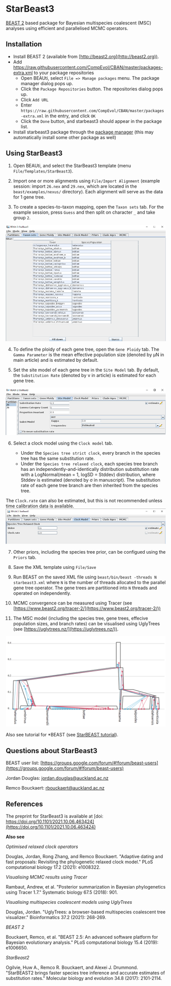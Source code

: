 # StarBeast3

[BEAST 2](http://beast2.org) based package for Bayesian multispecies coalescent (MSC) analyses using efficient and parallelised MCMC operators.

## Installation

* Install BEAST 2 (available from [http://beast2.org](http://beast2.org)).
* Add https://raw.githubusercontent.com/CompEvol/CBAN/master/packages-extra.xml to your package repositories
	* Open BEAUti, select `File => Manage packages` menu. The package manager dialog pops up.
	* Click the `Package Repositories` button. The repositories dialog pops up.
	* Click `Add URL`
	* Enter `https://raw.githubusercontent.com/CompEvol/CBAN/master/packages-extra.xml` in the entry, and click `OK`
	* Click the `Done` button, and starbeast3 should appear in the package list.
* Install starbeast3 package through the [package manager](http://www.beast2.org/managing-packages/) (this may automatically install some other package as well)

## Using StarBeast3

1. Open BEAUti, and select the StarBeast3 template  (menu `File/Templates/StarBeast3`).

2. Import one or more alignments using `File/Import Alignment` (example session: import `26.nex` and `29.nex`, which are located in the `beast/examples/nexus/` directory). Each alignment will serve as the data for 1 gene tree.

3. To create a species-to-taxon mapping, open the `Taxon sets` tab. For the example session, press `Guess` and then split on character `_` and take group `2`.

![Defining a species-to-taxon tree mapping](tutorial/Fig1.png)

4. To define the ploidy of each gene tree, open the `Gene Ploidy` tab. The `Gamma Parameter` is the mean effective population size (denoted by &mu;N in main article) and is estimated by default.

5. Set the site model of each gene tree in the `Site Model` tab. By default, the `Substitution Rate` (denoted by &nu; in article) is estimated for each gene tree.

![Setting the gene tree site models](tutorial/Fig2.png)

6. Select a clock model using the `Clock model` tab. 

    -   Under the `Species tree strict clock`, every branch in the species tree has the same substitution rate. 
    -   Under the `Species tree relaxed clock`, each species tree branch has an independently-and-identically distribution substitution rate with a LogNormal(mean = 1, logSD = Stddev) distribution, where Stddev is estimated (denoted by &sigma; in manuscript). The substitution rate of each gene tree branch are then inherited from the species tree. 

The `Clock.rate` can also be estimated, but this is not recommended unless time calibration data is available. 
![Selecting a species tree clock model](tutorial/Fig3.png)

7. Other priors, including the species tree prior, can be configued using the `Priors` tab.


8. Save the XML template using `File/Save`

9. Run BEAST on the saved XML file using
        ```beast/bin/beast -threads N starbeast3.xml```
where `N` is the number of threads allocated to the parallel gene tree operator. The gene trees are partitioned into `N` threads and operated on independently.

10. MCMC convergence can be measured using Tracer (see [https://www.beast2.org/tracer-2/](https://www.beast2.org/tracer-2/))


11. The MSC model (including the species tree, gene trees, effecive population sizes, and branch rates) can be visualised using UglyTrees (see [https://uglytrees.nz/](https://uglytrees.nz/)).


![MSC model viewed using UglyTrees](tutorial/Fig4.png)


Also see tutorial for *BEAST (see [StarBEAST tutorial](https://taming-the-beast.org/tutorials/StarBeast-Tutorial/)).

## Questions about StarBeast3

BEAST user list: [https://groups.google.com/forum/#!forum/beast-users](https://groups.google.com/forum/#!forum/beast-users)

Jordan Douglas: [jordan.douglas@auckland.ac.nz](jordan.douglas@auckland.ac.nz)

Remco Bouckaert: [rbouckaert@auckland.ac.nz](rbouckaert@auckland.ac.nz)



## References

The preprint for StarBeast3 is available at [doi: https://doi.org/10.1101/2021.10.06.463424](https://doi.org/10.1101/2021.10.06.463424)


**Also see**

*Optimised relaxed clock operators*

Douglas, Jordan, Rong Zhang, and Remco Bouckaert. "Adaptive dating and fast proposals: Revisiting the phylogenetic relaxed clock model." PLoS computational biology 17.2 (2021): e1008322.

*Visualising MCMC results using Tracer*

Rambaut, Andrew, et al. "Posterior summarization in Bayesian phylogenetics using Tracer 1.7." Systematic biology 67.5 (2018): 901.

*Visualising multispecies coalescent models using UglyTrees*

Douglas, Jordan. "UglyTrees: a browser-based multispecies coalescent tree visualizer." Bioinformatics 37.2 (2021): 268-269.

*BEAST 2*

Bouckaert, Remco, et al. "BEAST 2.5: An advanced software platform for Bayesian evolutionary analysis." PLoS computational biology 15.4 (2019): e1006650.

*StarBeast2*

Ogilvie, Huw A., Remco R. Bouckaert, and Alexei J. Drummond. "StarBEAST2 brings faster species tree inference and accurate estimates of substitution rates." Molecular biology and evolution 34.8 (2017): 2101-2114.

